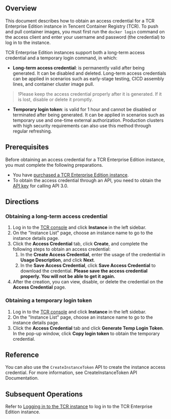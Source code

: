 
## Overview
This document describes how to obtain an access credential for a TCR Enterprise Edition instance in Tencent Container Registry (TCR). To push and pull container images, you must first run the `docker login` command on the access client and enter your username and password (the credential) to log in to the instance.

TCR Enterprise Edition instances support both a long-term access credential and a temporary login command, in which:
- **Long-term access credential**: is permanently valid after being generated. It can be disabled and deleted. Long-term access credentials can be applied in scenarios such as early-stage testing, CICD assembly lines, and container cluster image pull.
>!Please keep the access credential properly after it is generated. If it is lost, disable or delete it promptly.
>
- **Temporary login token**: is valid for 1 hour and cannot be disabled or terminated after being generated. It can be applied in scenarios such as temporary use and one-time external authorization. Production clusters with high security requirements can also use this method through regular refreshing.



## Prerequisites

Before obtaining an access credential for a TCR Enterprise Edition instance, you must complete the following preparations.
- You have [purchased a TCR Enterprise Edition instance](https://intl.cloud.tencent.com/document/product/1051/39088).
- To obtain the access credential through an API, you need to obtain the [API key](https://console.cloud.tencent.com/cam/capi) for calling API 3.0.

## Directions

### Obtaining a long-term access credential
1. Log in to the [TCR console](https://console.cloud.tencent.com/tcr) and click **Instance** in the left sidebar.
2. On the "Instance List" page, choose an instance name to go to the instance details page.
3. Click the **Access Credential** tab, click **Create**, and complete the following steps to obtain an access credential:
   1. In the **Create Access Credential**, enter the usage of the credential in **Usage Description**, and click **Next**.
   2. In the **Save Access Credential**, click **Save Access Credential** to download the credential. **Please save the access credential properly. You will not be able to get it again.**
3. After the creation, you can view, disable, or delete the credential on the **Access Credential** page.

### Obtaining a temporary login token
1. Log in to the [TCR console](https://console.cloud.tencent.com/tcr) and click **Instance** in the left sidebar.
2. On the "Instance List" page, choose an instance name to go to the instance details page.
3. Click the **Access Credential** tab and click **Generate Temp Login Token**. In the pop-up window, click **Copy login token** to obtain the temporary credential.


## Reference

You can also use the `CreateInstanceToken` API to create the instance access credential. For more information, see CreateInstanceToken API Documentation.



## Subsequent Operations
Refer to [Logging in to the TCR instance](https://intl.cloud.tencent.com/document/product/1051/35484) to log in to the TCR Enterprise Edition instance.


